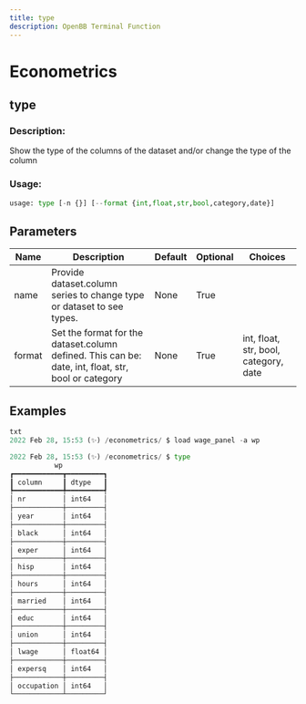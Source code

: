 ```yaml
---
title: type
description: OpenBB Terminal Function
---
```


# Econometrics

## type

### Description: 

Show the type of the columns of the dataset and/or change the type of the column

### Usage: 
```python
usage: type [-n {}] [--format {int,float,str,bool,category,date}]
```

## Parameters

| Name | Description | Default | Optional | Choices |
| ---- | ----------- | ------- | -------- | ------- |
| name | Provide dataset.column series to change type or dataset to see types. | None | True |  |
| format | Set the format for the dataset.column defined. This can be: date, int, float, str, bool or category | None | True | int, float, str, bool, category, date |


## Examples

```python
txt
2022 Feb 28, 15:53 (✨) /econometrics/ $ load wage_panel -a wp

2022 Feb 28, 15:53 (✨) /econometrics/ $ type
           wp
┏━━━━━━━━━━━━┳━━━━━━━━━┓
┃ column     ┃ dtype   ┃
┡━━━━━━━━━━━━╇━━━━━━━━━┩
│ nr         │ int64   │
├────────────┼─────────┤
│ year       │ int64   │
├────────────┼─────────┤
│ black      │ int64   │
├────────────┼─────────┤
│ exper      │ int64   │
├────────────┼─────────┤
│ hisp       │ int64   │
├────────────┼─────────┤
│ hours      │ int64   │
├────────────┼─────────┤
│ married    │ int64   │
├────────────┼─────────┤
│ educ       │ int64   │
├────────────┼─────────┤
│ union      │ int64   │
├────────────┼─────────┤
│ lwage      │ float64 │
├────────────┼─────────┤
│ expersq    │ int64   │
├────────────┼─────────┤
│ occupation │ int64   │
└────────────┴─────────┘
```


